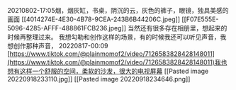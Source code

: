 20210802-17:05烟，烟灰缸，书桌，阴沉的云，灰色的裤子，眼镜，独具美感的画面
[[4014274E-4E30-4B78-9CEA-243B6B44206C.jpeg]]
[[F07E555E-5096-4285-AFFF-488861FCB236.jpeg]]
当然还有很多存在相册里，想起来的时候再整理过来。
我想勾勒和创作这样的场景，有的时候我还可以听见声音，我想创作那种声音，
20220817-00:09
[https://www.tiktok.com/@plainmomof2/video/7126583828428148011](https://www.tiktok.com/@plainmomof2/video/7126583828428148011)我也想有这样一个舒服的空间，柔软的沙发，很大的电视屏幕
[[Pasted image 20220918233110.jpg]]
[[Pasted image 20220918234646.png]]